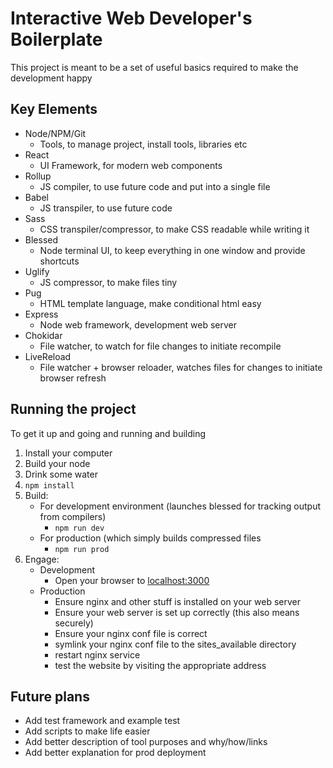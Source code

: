 # Interactive Web Developer's Boilerplate

This project is meant to be a set of useful basics required to make the development happy

## Key Elements

- Node/NPM/Git
    - Tools, to manage project, install tools, libraries etc
- React
    - UI Framework, for modern web components
- Rollup
    - JS compiler, to use future code and put into a single file
- Babel
    - JS transpiler, to use future code
- Sass
    - CSS transpiler/compressor, to make CSS readable while writing it
- Blessed
    - Node terminal UI, to keep everything in one window and provide shortcuts
- Uglify
    - JS compressor, to make files tiny
- Pug
    - HTML template language, make conditional html easy
- Express
    - Node web framework, development web server
- Chokidar
    - File watcher, to watch for file changes to initiate recompile
- LiveReload
    - File watcher + browser reloader, watches files for changes to initiate browser refresh


## Running the project

To get it up and going and running and building

1. Install your computer
2. Build your node
3. Drink some water
4. `npm install`
5. Build:
    - For development environment (launches blessed for tracking output from compilers)
        - `npm run dev`
    - For production (which simply builds compressed files
        - `npm run prod`
6. Engage:
    - Development
        - Open your browser to [localhost:3000](localhost:3000)
    - Production
        - Ensure nginx and other stuff is installed on your web server
        - Ensure your web server is set up correctly (this also means securely)
        - Ensure your nginx conf file is correct
        - symlink your nginx conf file to the sites_available directory
        - restart nginx service
        - test the website by visiting the appropriate address


## Future plans

- Add test framework and example test
- Add scripts to make life easier
- Add better description of tool purposes and why/how/links
- Add better explanation for prod deployment